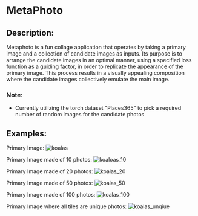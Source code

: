 # MetaPhoto

## Description:
Metaphoto is a fun collage application that operates by taking a primary image and a collection of candidate images as inputs. Its purpose is to arrange the candidate images in an optimal manner, using a specified loss function as a guiding factor, in order to replicate the appearance of the primary image. This process results in a visually appealing composition where the candidate images collectively emulate the main image.

### Note:
* Currently utilizing the torch dataset "Places365" to pick a required number of random images for the candidate photos

## Examples:
Primary Image:
![koalas](https://github.com/aritra0227/MetaPhoto/assets/54759130/3a33c58a-1038-4cb7-b408-b1fa2dac6323)

Primary Image made of 10 photos:
![koaloas_10](https://github.com/aritra0227/MetaPhoto/assets/54759130/2dfcaf12-13c2-4d4d-bbed-2f0cfb76be8f)

Primary Image made of 20 photos:
![koalas_20](https://github.com/aritra0227/MetaPhoto/assets/54759130/48f1043e-da89-46e2-a78e-156f148969cf)

Primary Image made of 50 photos:
![koalas_50](https://github.com/aritra0227/MetaPhoto/assets/54759130/3dca6dd2-dfa9-43a8-87a4-cc198d84dd96)

Primary Image made of 100 photos:
![koalas_100](https://github.com/aritra0227/MetaPhoto/assets/54759130/56376f8c-9bf7-4523-a462-5f55f122ba80)

Primary Image where all tiles are unique photos:
![koalas_unqiue](https://github.com/aritra0227/MetaPhoto/assets/54759130/d60d03f4-e411-46e7-9753-aca240123fa2)





